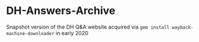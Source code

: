 # DH-Answers-Archive
Snapshot version of the DH Q&amp;A website acquired via `gem install wayback-machine-downloader` in early 2020
